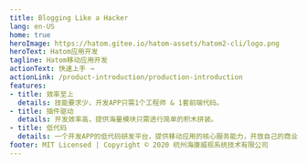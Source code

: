 ```yaml
---
title: Blogging Like a Hacker
lang: en-US
home: true
heroImage: https://hatom.gitee.io/hatom-assets/hatom2-cli/logo.png
heroText: Hatom应用开发
tagline: Hatom移动应用开发
actionText: 快速上手 →
actionLink: /product-introduction/production-introduction
features:
- title: 效率至上
  details: 技能要求少，开发APP只需1个工程师 & 1套前端代码。
- title: 插件驱动
  details: 开发效率高，提供海量模块只需进行简单的积木拼装。
- title: 低代码
  details: 一个开发APP的低代码研发平台，提供移动应用的核心服务能力，开放自己的商业能力，助力合作伙伴，满足业务快速迭代的需求。
footer: MIT Licensed | Copyright © 2020 杭州海康威视系统技术有限公司
---
```


